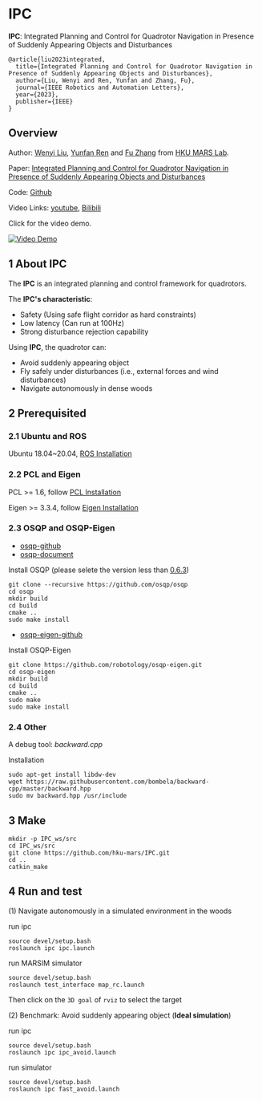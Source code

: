 # IPC

**IPC**: Integrated Planning and Control for Quadrotor Navigation in Presence of Suddenly Appearing Objects and Disturbances

```
@article{liu2023integrated,
  title={Integrated Planning and Control for Quadrotor Navigation in Presence of Suddenly Appearing Objects and Disturbances},
  author={Liu, Wenyi and Ren, Yunfan and Zhang, Fu},
  journal={IEEE Robotics and Automation Letters},
  year={2023},
  publisher={IEEE}
}
```

## Overview

Author: [Wenyi Liu](https://github.com/FENYUN323), [Yunfan Ren](https://github.com/RENyunfan) and [Fu Zhang](https://www.mech.hku.hk/academic-staff/Zhang-F) from [HKU MARS Lab](https://mars.hku.hk/).

Paper: [Integrated Planning and Control for Quadrotor Navigation in Presence of Suddenly Appearing Objects and Disturbances](https://ieeexplore.ieee.org/abstract/document/10238764)

Code: [Github](https://github.com/hku-mars/IPC)

Video Links: [youtube](https://www.youtube.com/watch?v=EZFxTkqqat4), [Bilibili](https://www.bilibili.com/video/BV1NM4y117TH)

Click for the video demo.

[![Video Demo](./IPC/img/out.png)](https://www.youtube.com/watch?v=EZFxTkqqat4)

## 1 About IPC

The **IPC** is an integrated planning and control framework for quadrotors.

The **IPC's characteristic**:

* Safety (Using safe flight corridor as hard constraints)
* Low latency (Can run at 100Hz)
* Strong disturbance rejection capability

Using **IPC**, the quadrotor can:

* Avoid suddenly appearing object
* Fly safely under disturbances (i.e., external forces and wind disturbances)
* Navigate autonomously in dense woods

## 2 Prerequisited

### 2.1 Ubuntu and ROS

Ubuntu 18.04~20.04, [ROS Installation](http://wiki.ros.org/ROS/Installation)

### 2.2 PCL and Eigen

PCL >= 1.6, follow [PCL Installation](https://pointclouds.org)

Eigen >= 3.3.4, follow [Eigen Installation](https://eigen.tuxfamily.org/index.php?title=Main_Page)

### 2.3 OSQP and OSQP-Eigen

* [osqp-github](https://github.com/osqp/osqp)
* [osqp-document](https://osqp.org/docs/get_started/sources.html)

Install OSQP (please selete the version less than [0.6.3](https://github.com/osqp/osqp/releases/tag/v0.6.3))
```
git clone --recursive https://github.com/osqp/osqp
cd osqp
mkdir build
cd build
cmake ..
sudo make install
```

* [osqp-eigen-github](https://github.com/robotology/osqp-eigen)

Install OSQP-Eigen
```
git clone https://github.com/robotology/osqp-eigen.git
cd osqp-eigen
mkdir build
cd build
cmake ..
sudo make
sudo make install
```

### 2.4 Other

A debug tool: *backward.cpp*

Installation
```
sudo apt-get install libdw-dev
wget https://raw.githubusercontent.com/bombela/backward-cpp/master/backward.hpp
sudo mv backward.hpp /usr/include
```

## 3 Make

```
mkdir -p IPC_ws/src
cd IPC_ws/src
git clone https://github.com/hku-mars/IPC.git
cd ..
catkin_make
```

## 4 Run and test

(1) Navigate autonomously in a simulated environment in the woods 

run ipc
```
source devel/setup.bash
roslaunch ipc ipc.launch
```

run MARSIM simulator
```
source devel/setup.bash
roslaunch test_interface map_rc.launch
```

Then click on the `3D goal` of `rviz` to select the target 

(2) Benchmark: Avoid suddenly appearing object (**Ideal simulation**)

run ipc
```
source devel/setup.bash
roslaunch ipc ipc_avoid.launch
```

run simulator
```
source devel/setup.bash
roslaunch ipc fast_avoid.launch
```